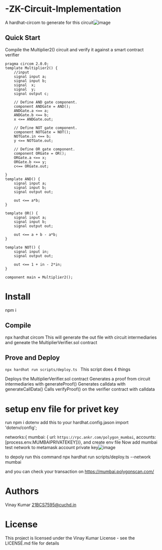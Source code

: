 # -ZK-Circuit-Implementation
A hardhat-circom  to generate for this circuit![image](https://github.com/VinayKumar2004/-ZK-Circuit-Implementation/assets/94241385/7ad735a9-e0f2-4ada-a8d7-78eff84f5722)
## Quick Start
Compile the Multiplier2() circuit and verify it against a smart contract verifier
```
pragma circom 2.0.0;
template Multiplier2() {
    //input 
    signal input a;
    signal input b;
    signal  x;
    signal  y;
    signal output c;

    // Define AND gate component.
    component ANDGate = AND();
    ANDGate.a <== a;
    ANDGate.b <== b;
    x <== ANDGate.out;

    // Define NOT gate component.
    component NOTGate = NOT();
    NOTGate.in <== b;
    y <== NOTGate.out;

    // Define OR gate component.
    component ORGate = OR();
    ORGate.a <== x;
    ORGate.b <== y;
    c<== ORGate.out;

}
template AND() {
    signal input a;
    signal input b;
    signal output out;

    out <== a*b;
}

template OR() {
    signal input a;
    signal input b;
    signal output out;

    out <== a + b - a*b;
}

template NOT() {
    signal input in;
    signal output out;

    out <== 1 + in - 2*in;
}

component main = Multiplier2();
```
# Install
npm i

## Compile
npx hardhat circom   This will generate the out file with circuit intermediaries and geneate the MultiplierVerifier.sol contract

## Prove and Deploy
```npx hardhat run scripts/deploy.ts ```
This script does 4 things

Deploys the MultiplierVerifier.sol contract
Generates a proof from circuit intermediaries with generateProof()
Generates calldata with generateCallData()
Calls verifyProof() on the verifier contract with calldata
# setup env file for privet key 
  run  npm i dotenv
  add this to your hardhat.config.jason 
  import 'dotenv/config';
  
   networks:{
  mumbai: {
    url: `https://rpc.ankr.com/polygon_mumbai`,
    accounts: [process.env.MUMBAIPRIVATEKEY]}},
    and create env file 
 Now  add mumbai test network to metamask account private key![image](https://github.com/VinayKumar2004/-ZK-Circuit-Implementation/assets/94241385/dafbd449-f612-49a5-885f-a2dba6a5281b)

 
 to depoly run this command 
 npx hardhat run scripts/deploy.ts --network mumbai
 
 and you can check your transaction on https://mumbai.polygonscan.com/ 
 
# Authors
Vinay Kumar 21BCS7595@cuchd.in

# License
This project is licensed under the Vinay Kumar License - see the LICENSE.md file for details
